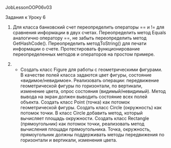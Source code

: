 JobLessonOOP06v03

Задания к Уроку 6

1. Для класса банковский счет переопределить операторы == и != 
для сравнения информации в двух счетах. 
Переопределить метод Equals аналогично оператору ==, 
не забыть переопределить метод GetHashCode(). 
Переопределить методToString() для печати информации о счете. 
Протестировать функционирование переопределенных методов 
и операторов на простом примере.

2. * Создать класс Figure для работы с геометрическими фигурами. 
В качестве полей класса задаются цвет фигуры, состояние «видимое/невидимое». 
Реализовать операции: передвижение геометрической фигуры по горизонтали, 
по вертикали, изменение цвета, опрос состояния (видимый/невидимый). 
Метод вывода на экран должен выводить состояние всех полей объекта. 
Создать класс Point (точка) как потомок геометрической фигуры. 
Создать класс Circle (окружность) как потомок точки. 
В класс Circle добавить метод, который вычисляет площадь окружности. 
Создать класс Rectangle (прямоугольник) как потомок точки, 
реализовать метод вычисления площади прямоугольника. 
Точка, окружность, прямоугольник должны поддерживать методы 
передвижения по горизонтали и вертикали, изменения цвета.